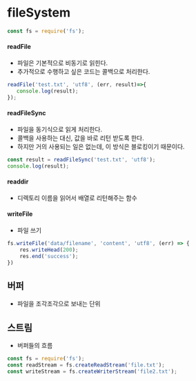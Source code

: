 # fileSystem

```javascript
const fs = require('fs');
```



#### readFile

- 파일은 기본적으로 비동기로 읽힌다. 
- 추가적으로 수행하고 싶은 코드는 콜백으로 처리한다.

```javascript
readFile('test.txt', 'utf8', (err, result)=>{
   console.log(result); 
});
```





#### readFileSync 

- 파일을 동기식으로 읽게 처리한다. 
- 콜백을 사용하는 대신, 값을 바로 리턴 받도록 한다. 
- 하지만 거의 사용되는 일은 없는데, 이 방식은 블로킹이기 때문이다.

```javascript
const result = readFileSync('test.txt', 'utf8');
console.log(result);
```





#### readdir

- 디렉토리 이름을 읽어서 배열로 리턴해주는 함수





#### writeFile

- 파일 쓰기

```javascript
fs.writeFile('data/filename', 'content', 'utf8', (err) => {
    res.writeHead(200);
    res.end('success');
})
```







## 버퍼

- 파일을 조각조각으로 보내는 단위



## 스트림

- 버퍼들의 흐름

```javascript
const fs = require('fs');
const readStream = fs.createReadStream('file.txt');
const writeStream = fs.createWriterStream('file2.txt');
```



